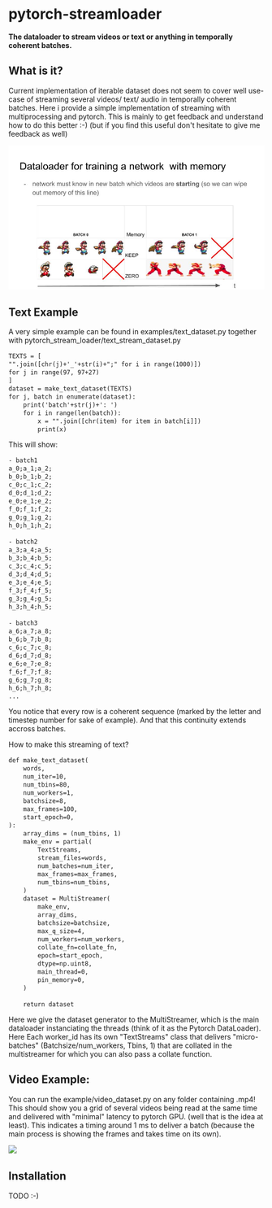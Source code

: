 # pytorch-streamloader

**The dataloader to stream videos or text or anything in temporally coherent batches.**

## What is it?

Current implementation of iterable dataset does not seem to cover well use-case of streaming several videos/ text/ audio in temporally coherent batches.
Here i provide a simple implementation of streaming with multiprocessing and pytorch.
This is mainly to get feedback and understand how to do this better :-) (but if you find this useful don't hesitate to give me feedback as well)

![](data/dataloader_figure.jpg)

## Text Example

A very simple example can be found in examples/text_dataset.py together with pytorch_stream_loader/text_stream_dataset.py

```
TEXTS = [
"".join([chr(j)+'_'+str(i)+";" for i in range(1000)])
for j in range(97, 97+27)
]
dataset = make_text_dataset(TEXTS)
for j, batch in enumerate(dataset):
    print('batch'+str(j)+': ')
    for i in range(len(batch)):
        x = "".join([chr(item) for item in batch[i]])
        print(x)
```
This will show: 
```
- batch1
a_0;a_1;a_2;
b_0;b_1;b_2;
c_0;c_1;c_2;
d_0;d_1;d_2;
e_0;e_1;e_2;
f_0;f_1;f_2;
g_0;g_1;g_2;
h_0;h_1;h_2;

- batch2
a_3;a_4;a_5;
b_3;b_4;b_5;
c_3;c_4;c_5;
d_3;d_4;d_5;
e_3;e_4;e_5;
f_3;f_4;f_5;
g_3;g_4;g_5;
h_3;h_4;h_5;

- batch3
a_6;a_7;a_8;
b_6;b_7;b_8;
c_6;c_7;c_8;
d_6;d_7;d_8;
e_6;e_7;e_8;
f_6;f_7;f_8;
g_6;g_7;g_8;
h_6;h_7;h_8;
...
```
You notice that every row is a coherent sequence (marked by the letter and timestep number for sake of example). 
And that this continuity extends accross batches.

How to make this streaming of text?
```
def make_text_dataset(
    words,
    num_iter=10,
    num_tbins=80,
    num_workers=1,
    batchsize=8,
    max_frames=100,
    start_epoch=0,
):
    array_dims = (num_tbins, 1)
    make_env = partial(
        TextStreams,
        stream_files=words,
        num_batches=num_iter,
        max_frames=max_frames,
        num_tbins=num_tbins,
    )
    dataset = MultiStreamer(
        make_env,
        array_dims,
        batchsize=batchsize,
        max_q_size=4,
        num_workers=num_workers,
        collate_fn=collate_fn,
        epoch=start_epoch,
        dtype=np.uint8,
        main_thread=0,
        pin_memory=0,
    )

    return dataset
```
Here we give the dataset generator to the MultiStreamer, which is the main dataloader instanciating the threads (think of it as the Pytorch DataLoader). 
Here Each worker_id has its own "TextStreams" class that delivers "micro-batches" (Batchsize/num_workers, Tbins, 1) that are collated in the multistreamer for which you can also pass a collate function.

## Video Example:

You can run the example/video_dataset.py on any folder containing .mp4! 
This should show you a grid of several videos being read at the same time and delivered with "minimal" latency to pytorch GPU. (well that is the idea at least). This indicates a timing around 1 ms to deliver a batch (because the main process is showing the frames and takes time on its own).

![](data/example_video.gif)




## Installation
TODO :-) 
